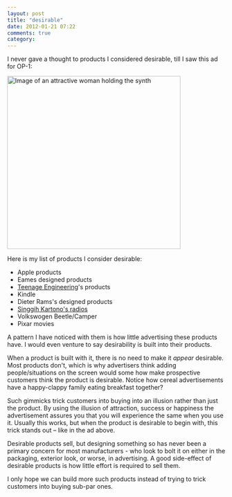 ```yaml
---
layout: post
title: "desirable"
date: 2012-01-21 07:22
comments: true
category: 
---
```


I never gave a thought to products I considered desirable, till I saw this ad for OP-1:

<img height="400" alt="Image of an attractive woman holding the synth" src=http://dzzyntg3zfjcg.cloudfront.net/client/teenageengineering/dynamic/articles/op1-1_3225.jpg>

Here is my list of products I consider desirable:

- Apple products
- Eames designed products
- [Teenage Engineering](http://www.teenageengineering.com/)'s products 
- Kindle
- Dieter Rams's designed products
- [Singgih Kartono's radios](http://www.areaware.com/proddetail.asp?prod=sskmr&CatID=155)
- Volkswogen Beetle/Camper
- Pixar movies

A pattern I have noticed with them is how little advertising these products have. I would even venture to say desirability is built into their products.

When a product is built with it, there is no need to make it _appear_ desirable. Most products don't, which is why advertisers think adding people/situations on the screen would some how make prospective customers think the product is desirable. Notice how cereal advertisements have a happy-clappy family eating breakfast together? 

Such gimmicks trick customers into buying into an illusion rather than just the product. By using the illusion of attraction, success or happiness the advertisement assures you that you will experience the same when you use it. Usually this works, but when the product is desirable to begin with, this trick stands out – like in the ad above.

Desirable products sell, but designing something so has never been a primary concern for most manufacturers - who look to bolt it on either in the packaging, exterior look, or worse, in advertising. A good side-effect of desirable products is how little effort is required to sell them. 

I only hope we can build more such products instead of trying to trick customers into buying sub-par ones. 

